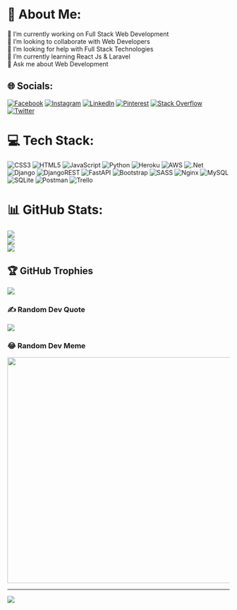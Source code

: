 # 💫 About Me:
🔭 I’m currently working on Full Stack Web Development<br>👯 I’m looking to collaborate with Web Developers<br>🤝 I’m looking for help with Full Stack Technologies<br>🌱 I’m currently learning React Js & Laravel<br>💬 Ask me about Web Development<br>


## 🌐 Socials:
[![Facebook](https://img.shields.io/badge/Facebook-%231877F2.svg?logo=Facebook&logoColor=white)](https://facebook.com/talha.jubair.100/) [![Instagram](https://img.shields.io/badge/Instagram-%23E4405F.svg?logo=Instagram&logoColor=white)](https://instagram.com/talha_jubair100/?hl=en) [![LinkedIn](https://img.shields.io/badge/LinkedIn-%230077B5.svg?logo=linkedin&logoColor=white)](https://linkedin.com/in/talhajubair100/) [![Pinterest](https://img.shields.io/badge/Pinterest-%23E60023.svg?logo=Pinterest&logoColor=white)](https://pinterest.com/talhajubair100/_saved/) [![Stack Overflow](https://img.shields.io/badge/-Stackoverflow-FE7A16?logo=stack-overflow&logoColor=white)](https://stackoverflow.com/users/13151272/talhajubair-100) [![Twitter](https://img.shields.io/badge/Twitter-%231DA1F2.svg?logo=Twitter&logoColor=white)](https://twitter.com/Talhajubair100) 

# 💻 Tech Stack:
![CSS3](https://img.shields.io/badge/css3-%231572B6.svg?style=for-the-badge&logo=css3&logoColor=white) ![HTML5](https://img.shields.io/badge/html5-%23E34F26.svg?style=for-the-badge&logo=html5&logoColor=white) ![JavaScript](https://img.shields.io/badge/javascript-%23323330.svg?style=for-the-badge&logo=javascript&logoColor=%23F7DF1E) ![Python](https://img.shields.io/badge/python-3670A0?style=for-the-badge&logo=python&logoColor=ffdd54) ![Heroku](https://img.shields.io/badge/heroku-%23430098.svg?style=for-the-badge&logo=heroku&logoColor=white) ![AWS](https://img.shields.io/badge/AWS-%23FF9900.svg?style=for-the-badge&logo=amazon-aws&logoColor=white) ![.Net](https://img.shields.io/badge/.NET-5C2D91?style=for-the-badge&logo=.net&logoColor=white) ![Django](https://img.shields.io/badge/django-%23092E20.svg?style=for-the-badge&logo=django&logoColor=white) ![DjangoREST](https://img.shields.io/badge/DJANGO-REST-ff1709?style=for-the-badge&logo=django&logoColor=white&color=ff1709&labelColor=gray) ![FastAPI](https://img.shields.io/badge/FastAPI-005571?style=for-the-badge&logo=fastapi) ![Bootstrap](https://img.shields.io/badge/bootstrap-%23563D7C.svg?style=for-the-badge&logo=bootstrap&logoColor=white) ![SASS](https://img.shields.io/badge/SASS-hotpink.svg?style=for-the-badge&logo=SASS&logoColor=white) ![Nginx](https://img.shields.io/badge/nginx-%23009639.svg?style=for-the-badge&logo=nginx&logoColor=white) ![MySQL](https://img.shields.io/badge/mysql-%2300f.svg?style=for-the-badge&logo=mysql&logoColor=white) ![SQLite](https://img.shields.io/badge/sqlite-%2307405e.svg?style=for-the-badge&logo=sqlite&logoColor=white) ![Postman](https://img.shields.io/badge/Postman-FF6C37?style=for-the-badge&logo=postman&logoColor=white) ![Trello](https://img.shields.io/badge/Trello-%23026AA7.svg?style=for-the-badge&logo=Trello&logoColor=white)
# 📊 GitHub Stats:
![](https://github-readme-stats.vercel.app/api?username=talhajubair100&theme=react&hide_border=false&include_all_commits=true&count_private=true)<br/>
![](https://github-readme-streak-stats.herokuapp.com/?user=talhajubair100&theme=react&hide_border=false)<br/>
![](https://github-readme-stats.vercel.app/api/top-langs/?username=talhajubair100&theme=react&hide_border=false&include_all_commits=true&count_private=true&layout=compact)

## 🏆 GitHub Trophies
![](https://github-profile-trophy.vercel.app/?username=talhajubair100&theme=radical&no-frame=false&no-bg=false&margin-w=4)

### ✍️ Random Dev Quote
![](https://quotes-github-readme.vercel.app/api?type=horizontal&theme=radical)

### 😂 Random Dev Meme
<img src="https://random-memer.herokuapp.com/" width="512px"/>

---
[![](https://visitcount.itsvg.in/api?id=talhajubair100&icon=7&color=2)](https://visitcount.itsvg.in)
